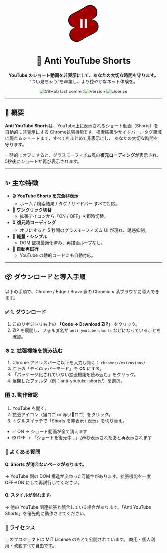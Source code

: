 <div align="center">

<img src="assets/icons/icon128.png" alt="Anti YouTube Shorts Logo" width="120" style="border-radius:20px;"><br>

# 🚫 Anti YouTube Shorts

**YouTube のショート動画を非表示にして、あなたの大切な時間を守ります。**  
“つい見ちゃう”を卒業し、より穏やかなネット体験を。

![GitHub last commit](https://img.shields.io/github/last-commit/yourname/anti-youtube-shorts?color=brightgreen)
![Version](https://img.shields.io/badge/version-1.0.0-blue)
![License](https://img.shields.io/badge/license-MIT-lightgrey)

</div>

---

## 🧩 概要

**Anti YouTube Shorts**は、YouTube上に表示されるショート動画（Shorts）を自動的に非表示にする
Chrome拡張機能です。検索結果やサイドバー、タグ領域に現れるショートまで、すべてをまとめて非表示にし、
あなたの大切な時間を守ります。

一時的にオフにすると、グラスモーフィズム風の**復元ローディング**が表示され、
5秒後にショートが再び表示されます。

---

## ✨ 主な特徴

-   🎬 **YouTube Shorts を完全非表示**
    -   ホーム / 検索結果 / タグ / サイドバー すべて対応。
-   🔄 **ワンクリック切替**
    -   拡張アイコンから「ON / OFF」を即時切替。
-   ⏳ **復元時ローディング**
    -   オフにすると 5 秒間のグラスモーフィズム UI が現れ、誘惑抑制。
-   🌙 **軽量・シンプル**
    -   DOM 監視最適化済み、再描画ループなし。
-   🧠 **自動再試行**
    -   YouTube の動的ロードにも自動対応。

---

## 📦 ダウンロードと導入手順

以下の手順で、Chrome / Edge / Brave 等の Chromium 系ブラウザに導入できます。

### ✅ 1. ダウンロード

1. このリポジトリ右上の **「Code → Download ZIP」** をクリック。
2. ZIP を展開し、フォルダ名が `anti-youtube-shorts` などになっていることを確認。

### ⚙️ 2. 拡張機能を読み込む

1. Chrome アドレスバーに以下を入力し開く：
```chrome://extensions/```
2. 右上の「デベロッパーモード」を ON にする。
3. 「パッケージ化されていない拡張機能を読み込む」をクリック。
4. 展開したフォルダ（例：anti-youtube-shorts/）を選択。

### 🎛️ 3. 動作確認

1. YouTube を開く。
2. 拡張アイコン（猫ロゴ or 赤い🚫ロゴ）をクリック。
3. トグルスイッチで「Shorts を非表示 / 表示」を切り替え。
- ✅ ON → ショート動画が全て消えます
- ❎ OFF → 「ショートを復元中...」が5秒表示されたあと再表示されます

### 💬 よくある質問

#### Q. Shorts が消えないページがあります。
→ YouTube 側の DOM 構造が変わった可能性があります。拡張機能を一度 OFF→ON にして再試行してください。

#### Q. スタイルが崩れます。
→ 他の YouTube 関連拡張と競合している場合があります。「Anti YouTube Shorts」を優先的に動作させてください。

### 📜 ライセンス
このプロジェクトは MIT License
 のもとで公開されています。
商用・個人利用・改変すべて自由です。